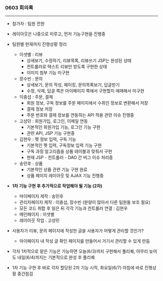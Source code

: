 ### 0603 회의록

---

- 참가자 : 팀원 전원

- 레이아웃은 나중으로 미루고, 먼저 기능구현을 진행중
- 팀원별 현재까지 진행상황 정리
  - 이샛별 : 리뷰
    - 상세보기, 수정하기, 리뷰목록, 리뷰쓰기 JSP는 완성된 상태
    - 컨트롤러로 텍스트 리뷰만 받도록 구현한 상태
    - 이미지 첨부 기능 미구현
  - 장수빈 : 문의
    - 상세보기, 문의 작성, 페이징, 문의목록보기, 답글받기
    - 수정, 삭제, 답글 쪽은 마이페이지 쪽에서 구현할지 애매해서 미구현
  - 이충섭 : 주문, 결제
    - 회원 정보, 구독 정보를 주문 페이지에서 수취인 정보로 변환해서 저장
    - 결제 정보 저장
    - 주문 번호와 결제 정보를 연동하는 API 적용 관련 이슈 진행중
  - 고성민 : 회원가입, 로그인, 이메일 연동
    - 기본적인 회원가입 기능, 로그인 기능 구현
    - 관련 API, JSP 기능 구현중
  - 김현우 : 펫 정보 입력, 구독 기능
    - 기본적인 펫 입력, 구독정보 입력 기능 구현
    - 구독 과정 알고리즘을 상품 테이블과 맞춰서 구현
    - 현재 JSP - 컨트롤러 - DAO 간 버그 이슈 처리중
  - 송민후 : 상품
    - 기본적인 상품 관련 기능 구현 완료
    - 상품 페이지 레이아웃 및 AJAX 기능 진행중

- **1차 기능 구현 후 추가적으로 작업해야 될 기능 (2차)**
  - 마이페이지 제작 : 송민후
  - 관리자페이지 제작 : 이충섭, 장수빈 (분량이 많아서 다른 팀원들 보조 필요)
  - 모든 코드 취합 후 읽은 뒤 각각 기능과 컨트롤러 연결 : 김현우
  - 메인페이지 : 이샛별
  - 레이아웃 작업 : 고성민

- 사용자가 리뷰, 문의 페이지에 작성한 글을 사용자가 어떻게 관리할 것인가?
  - 마이페이지 내 작성 글 확인 페이지를 만들어서 거기서 관리할 수 있게 만듬

- 각자 1차적으로 맡은 기능은 가능하면 오늘(6/3)까지 구현해서 풀리퀘, 아무리 늦어도 내일(6/4)까지는 기본적으로 완성 후 풀리퀘

- 1차 기능 구현 후 바로 각자 할당된 2차 기능 시작, 화요일(6/7) 아침에 바로 진행상황 중간점검